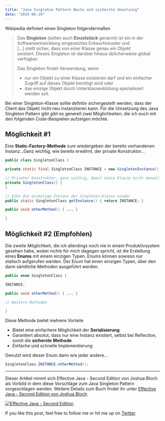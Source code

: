 ```yaml
---
title: "Java Singleton Pattern Beste und sicherste Umsetzung"
date: "2015-06-29"
---
```


Wikipedia definiert einen Singleton folgendermaßen

> Das **Singleton** (selten auch **Einzelstück** genannt) ist ein in der Softwareentwicklung eingesetztes Entwurfsmuster und \[...\] stellt sicher, dass von einer Klasse genau ein Objekt existiert. Dieses Singleton ist darüber hinaus üblicherweise global verfügbar.
> 
> Das Singleton findet Verwendung, wenn
> 
> - nur ein Objekt zu einer Klasse existieren darf und ein einfacher Zugriff auf dieses Objekt benötigt wird oder
> - das einzige Objekt durch Unterklassenbildung spezialisiert werden soll.

Bei einer Singleton-Klasse sollte defintiv sichergestellt werden, dass der Client das Objekt nicht neu instanziieren kann. Für die Umsetzung des Java Singleton Pattern gibt gibt es generell zwei Möglichkeiten, die ich euch mit den folgenden Code-Beispielen aufzeigen möchte.

## Möglichkeit #1

Eine **Static-Factory-Methode** zum wiedergeben der bereits vorhandenen Instanz...Ganz wichtig, wie bereits erwähnt, der private Konstruktor...

```java
public class SingletonClass {

private static final SingletonClass INSTANCE = new SingletonInstance();

// Privater Konstruktor, ganz wichtig, damit diese Klasse nicht manuell instanziiert werden kann!
private SingletonClass() {
}

// Gibt die einmalige Instanz der Singleton-Klasse wieder
public static SingletonClass getInstance() { return INSTANCE; }

public void otherMethod() { ... }

}
```

## Möglichkeit #2 (Empfohlen)

Die zweite Möglichkeit, die ich allerdings noch nie in einem Produktivsystem gesehen habe, wobei nichts für mich dagegen spricht, ist die Erstellung eines **Enums** mit einem einzigen Typen. Enums können sowieso nur statisch aufgerufen werden. Der Enum hat einen einzigen Typen, über den dann sämtliche Methoden ausgeführt werden.

```java
public enum SingletonClass {

INSTANCE;

public void otherMethod() { ... }

// Weitere Methoden

}
```

Diese Methode bietet mehrere Vorteile

- Bietet eine einfachere Möglichkeit der **Serialisierung**
- Garantiert absolut, dass nur eine Instanz existiert, selbst bei Reflection, somit die **sicherste** **Methode**
- Einfache und schnelle Implementierung

Genutzt wird dieser Enum dann wie jeder andere...

```java
SingletonClass.INSTANCE.otherMethod();
```

* * *

Dieser Artikel nimmt sich Effective Java - Second Edition von Joshua Bloch als Vorbild in dem diese Vorschläge zum Java Singleton Pattern vorgeschlagen werden. Weitere Details zum Buch findet ihr unter [Effective Java - Second Edition von Joshua Bloch](/books/effective-java/).

[![Effective Java - Second Edition](/effective-java.jpg "Effective Java - Second Edition")](https://www.amazon.de/gp/product/0321356683/ref=as_li_tl?ie=UTF8&camp=1638&creative=6742&creativeASIN=0321356683&linkCode=as2&tag=kevc01-21&linkId=SEPB46CIBCWK6MWL)

If you like this post, feel free to follow me or hit me up on [Twitter](https://twitter.com/kevcodez).
